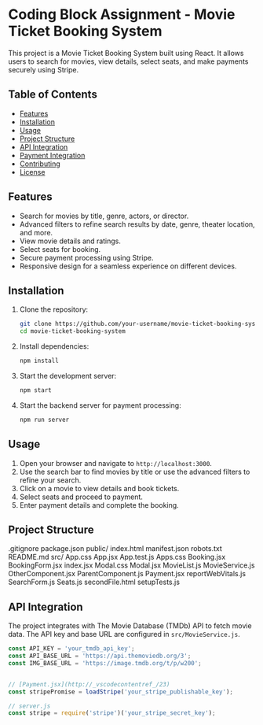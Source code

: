 # Coding Block Assignment - Movie Ticket Booking System

This project is a Movie Ticket Booking System built using React. It allows users to search for movies, view details, select seats, and make payments securely using Stripe.

## Table of Contents

- [Features](#features)
- [Installation](#installation)
- [Usage](#usage)
- [Project Structure](#project-structure)
- [API Integration](#api-integration)
- [Payment Integration](#payment-integration)
- [Contributing](#contributing)
- [License](#license)

## Features

- Search for movies by title, genre, actors, or director.
- Advanced filters to refine search results by date, genre, theater location, and more.
- View movie details and ratings.
- Select seats for booking.
- Secure payment processing using Stripe.
- Responsive design for a seamless experience on different devices.

## Installation

1. Clone the repository:
    ```sh
    git clone https://github.com/your-username/movie-ticket-booking-system.git
    cd movie-ticket-booking-system
    ```

2. Install dependencies:
    ```sh
    npm install
    ```

3. Start the development server:
    ```sh
    npm start
    ```

4. Start the backend server for payment processing:
    ```sh
    npm run server
    ```

## Usage

1. Open your browser and navigate to `http://localhost:3000`.
2. Use the search bar to find movies by title or use the advanced filters to refine your search.
3. Click on a movie to view details and book tickets.
4. Select seats and proceed to payment.
5. Enter payment details and complete the booking.

## Project Structure
.gitignore package.json public/ index.html manifest.json robots.txt README.md src/ App.css App.jsx App.test.js Apps.css Booking.jsx BookingForm.jsx index.jsx Modal.css Modal.jsx MovieList.js MovieService.js OtherComponent.jsx ParentComponent.js Payment.jsx reportWebVitals.js SearchForm.js Seats.js secondFile.html setupTests.js


## API Integration

The project integrates with The Movie Database (TMDb) API to fetch movie data. The API key and base URL are configured in `src/MovieService.js`.

```js
const API_KEY = 'your_tmdb_api_key';
const API_BASE_URL = 'https://api.themoviedb.org/3';
const IMG_BASE_URL = 'https://image.tmdb.org/t/p/w200';


// [Payment.jsx](http://_vscodecontentref_/23)
const stripePromise = loadStripe('your_stripe_publishable_key');

// server.js
const stripe = require('stripe')('your_stripe_secret_key');
